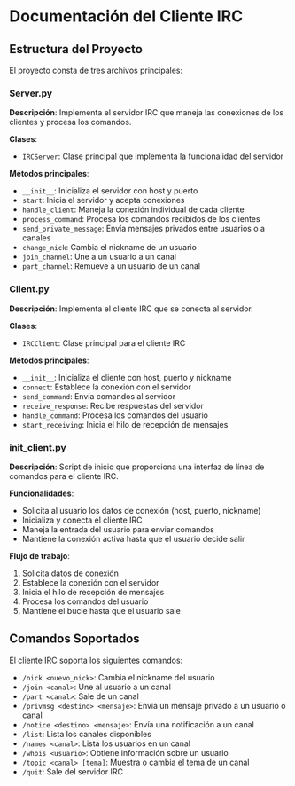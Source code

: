 # Documentación del Cliente IRC

## Estructura del Proyecto

El proyecto consta de tres archivos principales:

### Server.py

**Descripción**: Implementa el servidor IRC que maneja las conexiones de los clientes y procesa los comandos.

**Clases**:
- `IRCServer`: Clase principal que implementa la funcionalidad del servidor

**Métodos principales**:
- `__init__`: Inicializa el servidor con host y puerto
- `start`: Inicia el servidor y acepta conexiones
- `handle_client`: Maneja la conexión individual de cada cliente
- `process_command`: Procesa los comandos recibidos de los clientes
- `send_private_message`: Envía mensajes privados entre usuarios o a canales
- `change_nick`: Cambia el nickname de un usuario
- `join_channel`: Une a un usuario a un canal
- `part_channel`: Remueve a un usuario de un canal

### Client.py

**Descripción**: Implementa el cliente IRC que se conecta al servidor.

**Clases**:
- `IRCClient`: Clase principal para el cliente IRC

**Métodos principales**:
- `__init__`: Inicializa el cliente con host, puerto y nickname
- `connect`: Establece la conexión con el servidor
- `send_command`: Envía comandos al servidor
- `receive_response`: Recibe respuestas del servidor
- `handle_command`: Procesa los comandos del usuario
- `start_receiving`: Inicia el hilo de recepción de mensajes

### init_client.py

**Descripción**: Script de inicio que proporciona una interfaz de línea de comandos para el cliente IRC.

**Funcionalidades**:
- Solicita al usuario los datos de conexión (host, puerto, nickname)
- Inicializa y conecta el cliente IRC
- Maneja la entrada del usuario para enviar comandos
- Mantiene la conexión activa hasta que el usuario decide salir

**Flujo de trabajo**:
1. Solicita datos de conexión
2. Establece la conexión con el servidor
3. Inicia el hilo de recepción de mensajes
4. Procesa los comandos del usuario
5. Mantiene el bucle hasta que el usuario sale

## Comandos Soportados

El cliente IRC soporta los siguientes comandos:

- `/nick <nuevo_nick>`: Cambia el nickname del usuario
- `/join <canal>`: Une al usuario a un canal
- `/part <canal>`: Sale de un canal
- `/privmsg <destino> <mensaje>`: Envía un mensaje privado a un usuario o canal
- `/notice <destino> <mensaje>`: Envía una notificación a un canal
- `/list`: Lista los canales disponibles
- `/names <canal>`: Lista los usuarios en un canal
- `/whois <usuario>`: Obtiene información sobre un usuario
- `/topic <canal> [tema]`: Muestra o cambia el tema de un canal
- `/quit`: Sale del servidor IRC 